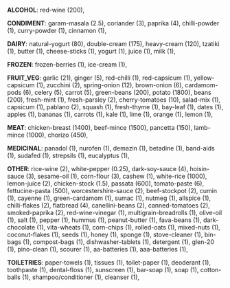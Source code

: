 
**ALCOHOL**:
red-wine (200), 

**CONDIMENT**:
garam-masala (2.5), 
coriander (3), 
paprika (4), 
chilli-powder (1), 
curry-powder (1), 
cinnamon (1), 

**DAIRY**:
natural-yogurt (80), 
double-cream (175), 
heavy-cream (120), 
tzatiki (1), 
butter (1), 
cheese-sticks (1), 
yogurt (1), 
juice (1), 
milk (1), 

**FROZEN**:
frozen-berries (1), 
ice-cream (1), 

**FRUIT_VEG**:
garlic (21), 
ginger (5), 
red-chilli (1), 
red-capsicum (1), 
yellow-capsicum (1), 
zucchini (2), 
spring-onion (12), 
brown-onion (6), 
cardamom-pods (6), 
celery (5), 
carrot (5), 
green-beans (200), 
potato (1800), 
beans (200), 
fresh-mint (1), 
fresh-parsley (2), 
cherry-tomatoes (10), 
salad-mix (1), 
capsicum (1), 
pablano (2), 
squash (1), 
fresh-thyme (1), 
bay-leaf (1), 
dates (1), 
apples (1), 
bananas (1), 
carrots (1), 
kale (1), 
lime (1), 
orange (1), 
lemon (1), 

**MEAT**:
chicken-breast (1400), 
beef-mince (1500), 
pancetta (150), 
lamb-mince (1000), 
chorizo (450), 

**MEDICINAL**:
panadol (1), 
nurofen (1), 
demazin (1), 
betadine (1), 
band-aids (1), 
sudafed (1), 
strepsils (1), 
eucalyptus (1), 

**OTHER**:
rice-wine (2), 
white-pepper (0.25), 
dark-soy-sauce (4), 
hoisin-sauce (3), 
sesame-oil (1), 
corn-flour (3), 
cashew (1), 
white-rice (1000), 
lemon-juice (2), 
chicken-stock (1.5), 
passata (600), 
tomato-paste (6), 
fettucine-pasta (500), 
worcestershire-sauce (2), 
beef-stockpot (2), 
cumin (1), 
cayenne (1), 
green-cardamom (1), 
sumac (1), 
nutmeg (1), 
allspice (1), 
chilli-flakes (2), 
flatbread (4), 
canellini-beans (2), 
canned-tomatoes (2), 
smoked-paprika (2), 
red-wine-vinegar (1), 
multigrain-breadrolls (1), 
olive-oil (1), 
salt (1), 
pepper (1), 
hummus (1), 
peanut-butter (1), 
fava-beans (1), 
dark-chocolate (1), 
vita-wheats (1), 
corn-chips (1), 
rolled-oats (1), 
mixed-nuts (1), 
coconut-flakes (1), 
seeds (1), 
honey (1), 
sponge (1), 
stove-cleaner (1), 
bin-bags (1), 
compost-bags (1), 
dishwasher-tablets (1), 
detergent (1), 
glen-20 (1), 
pino-clean (1), 
scourer (1), 
aa-batteries (1), 
aaa-batteries (1), 

**TOILETRIES**:
paper-towels (1), 
tissues (1), 
toilet-paper (1), 
deoderant (1), 
toothpaste (1), 
dental-floss (1), 
sunscreen (1), 
bar-soap (1), 
soap (1), 
cotton-balls (1), 
shampoo/conditioner (1), 
cleanser (1), 
